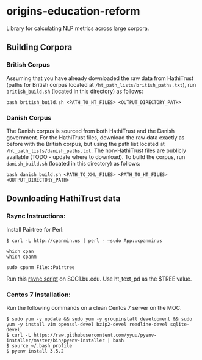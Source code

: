 # origins-education-reform

Library for calculating NLP metrics across large corpora. 

## Building Corpora

### British Corpus

Assuming that you have already downloaded the raw data from HathiTrust (paths for British 
corpus located at `/ht_path_lists/british_paths.txt`), run `british_build.sh` (located in this 
directory) as follows:

```
bash british_build.sh <PATH_TO_HT_FILES> <OUTPUT_DIRECTORY_PATH>
```

### Danish Corpus

The Danish corpus is sourced from both HathiTrust and the Danish government. For the HathiTrust files, 
download the raw data exactly as before with the British corpus, but using the path list located at 
`/ht_path_lists/danish_paths.txt`. The non-HathiTrust files are publicly available (TODO - update where
to download). To build the corpus, run `danish_build.sh` (located in this directory) as follows:

```
bash danish_build.sh <PATH_TO_XML_FILES> <PATH_TO_HT_FILES> <OUTPUT_DIRECTORY_PATH>
```

## Downloading HathiTrust data

### Rsync Instructions:

Install Pairtree for Perl:

```
$ curl -L http://cpanmin.us | perl - —sudo App::cpanminus 

which cpan 
which cpanm

sudo cpanm File::Pairtree
```

Run this [rsync script](https://gist.github.com/lit-cs-sysadmin/8ffb90911697adc1262c) on SCC1.bu.edu. Use ht_text_pd as the $TREE value.

### Centos 7 Installation:
Run the following commands on a clean Centos 7 server on the MOC.
```
$ sudo yum -y update && sudo yum -y groupinstall development && sudo yum -y install vim openssl-devel bzip2-devel readline-devel sqlite-devel
$ curl -L https://raw.githubusercontent.com/yyuu/pyenv-installer/master/bin/pyenv-installer | bash
$ source ~/.bash_profile
$ pyenv install 3.5.2
```
